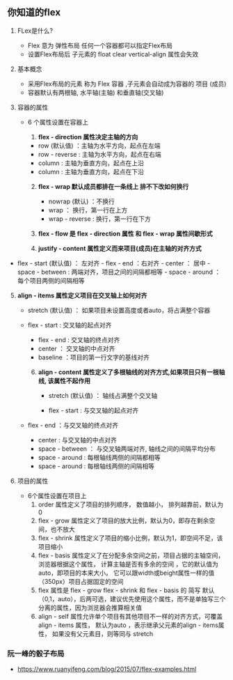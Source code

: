 ## 你知道的flex

1. FLex是什么?

   - Flex 意为 弹性布局 任何一个容器都可以指定Flex布局
   - 设置Flex布局后 子元素的 float  clear  vertical-align 属性会失效

2. 基本概念

   - 采用Flex布局的元素 称为 Flex 容器 ,子元素会自动成为容器的 项目 (成员)
   - 容器默认有两根轴, 水平轴(主轴) 和垂直轴(交叉轴)

3. 容器的属性

   - 6 个属性设置在容器上 

     1.  **flex - direction 属性决定主轴的方向**

        - row (默认值) ：主轴为水平方向，起点在左端
        - row - reverse : 主轴为水平方向，起点在右端
        - column : 主轴为垂直方向，起点在上沿
        - column : 主轴为垂直方向，起点在下沿

     2. **flex - wrap 默认成员都排在一条线上 排不下改如何换行**

        - nowrap (默认) ：不换行
        - wrap ： 换行，第一行在上方
        - wrap - reverse : 换行，第一行在下方

     3. **flex - flow  是  flex - direction 属性 和 flex - wrap 属性间歇形式**

     4. **justify - content 属性定义而来项目(成员)在主轴的对齐方式**
- flex - start (默认值) ： 左对齐
        - flex - end ：右对齐
        - center ： 居中
        - space - between : 两端对齐，项目之间的间隔都相等
        - space - around ： 每个项目两侧的间隔相等
        
5. **align - items 属性定义项目在交叉轴上如何对齐**
     - stretch (默认值) ： 如果项目未设置高度或者auto，将占满整个容器
   - flex - start : 交叉轴的起点对齐
        - flex - end : 交叉轴的终点对齐
        - center ： 交叉轴的中点对齐
        - baseline ：项目的第一行文字的基线对齐
        
     6. **align - content  属性定义了多根轴线的对齐方式,如果项目只有一根轴线, 该属性不起作用**

        - stretch (默认值) ： 轴线占满整个交叉轴

        - flex - start : 与交叉轴的起点对齐
   - flex - end ：与交叉轴的终点对齐
        - center : 与交叉轴的中点对齐
        - space - between ： 与交叉轴两端对齐, 轴线之间的间隔平均分布
        - space - around : 每根轴线两侧的间隔都相等
        - space - around : 每根轴线两侧的间隔相等
   
4. 项目的属性

   - 6个属性设置在项目上
     1. order 属性定义了项目的排列顺序， 数值越小， 排列越靠前，默认为0
     2. flex - grow 属性定义了项目的放大比例，默认为0，即存在剩余空间，也不放大
     3. flex - shrink 属性定义了项目的缩小比例，默认为1，即空间不足，该项目缩小
     4. flex - basis 属性定义了在分配多余空间之前，项目占据的主轴空间， 浏览器根据这个属性， 计算主轴是否有多余的空间 ，它的默认值为auto，即项目的本来大小。 它可以跟width或beight属性一样的值 （350px）项目占据固定的空间
     5. flex 属性是 flex - grow  flex - shrink 和 flex - basis 的 简写 默认 （0,1，auto），后两可选，建议优先使用这个属性，而不是单独写三个分离的属性，因为浏览器会推算相关值
     6. align - self 属性允许单个项目有其他项目不一样的对齐方式，可覆盖 align - items 属性， 默认为auto ，表示继承父元素的align - items属性， 如果没有父元素目，则等同与 stretch

### 阮一峰的骰子布局

- https://www.ruanyifeng.com/blog/2015/07/flex-examples.html

